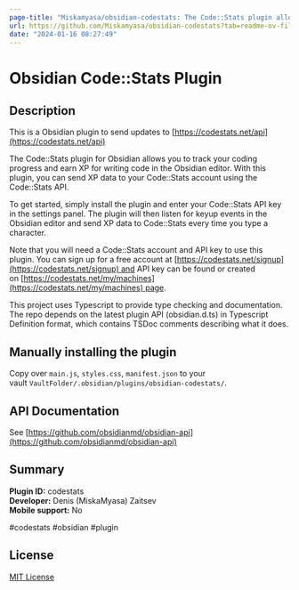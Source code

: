 ```yaml
---
page-title: "Miskamyasa/obsidian-codestats: The Code::Stats plugin allows you to track your coding progress and earn XP for writing markdown in the Obsidian editor."
url: https://github.com/Miskamyasa/obsidian-codestats?tab=readme-ov-file
date: "2024-01-16 08:27:49"
---
```


# Obsidian Code::Stats Plugin

## [](https://github.com/Miskamyasa/obsidian-codestats?tab=readme-ov-file#description)Description

This is a Obsidian plugin to send updates to [https://codestats.net/api](https://codestats.net/api)

The Code::Stats plugin for Obsidian allows you to track your coding progress and earn XP for writing code in the Obsidian editor. With this plugin, you can send XP data to your Code::Stats account using the Code::Stats API.

To get started, simply install the plugin and enter your Code::Stats API key in the settings panel. The plugin will then listen for keyup events in the Obsidian editor and send XP data to Code::Stats every time you type a character.

Note that you will need a Code::Stats account and API key to use this plugin. You can sign up for a free account at [https://codestats.net/signup](https://codestats.net/signup) and API key can be found or created on [https://codestats.net/my/machines](https://codestats.net/my/machines) page.

This project uses Typescript to provide type checking and documentation. The repo depends on the latest plugin API (obsidian.d.ts) in Typescript Definition format, which contains TSDoc comments describing what it does.

## [](https://github.com/Miskamyasa/obsidian-codestats?tab=readme-ov-file#manually-installing-the-plugin)Manually installing the plugin

Copy over `main.js`, `styles.css`, `manifest.json` to your vault `VaultFolder/.obsidian/plugins/obsidian-codestats/`.

## [](https://github.com/Miskamyasa/obsidian-codestats?tab=readme-ov-file#api-documentation)API Documentation

See [https://github.com/obsidianmd/obsidian-api](https://github.com/obsidianmd/obsidian-api)

## [](https://github.com/Miskamyasa/obsidian-codestats?tab=readme-ov-file#summary)Summary

**Plugin ID:** codestats  
**Developer:** Denis (MiskaMyasa) Zaitsev  
**Mobile support:** No

\#codestats \#obsidian \#plugin

## [](https://github.com/Miskamyasa/obsidian-codestats?tab=readme-ov-file#license)License

[MIT License](https://github.com/Miskamyasa/obsidian-codestats/blob/main/LICENCE.md)